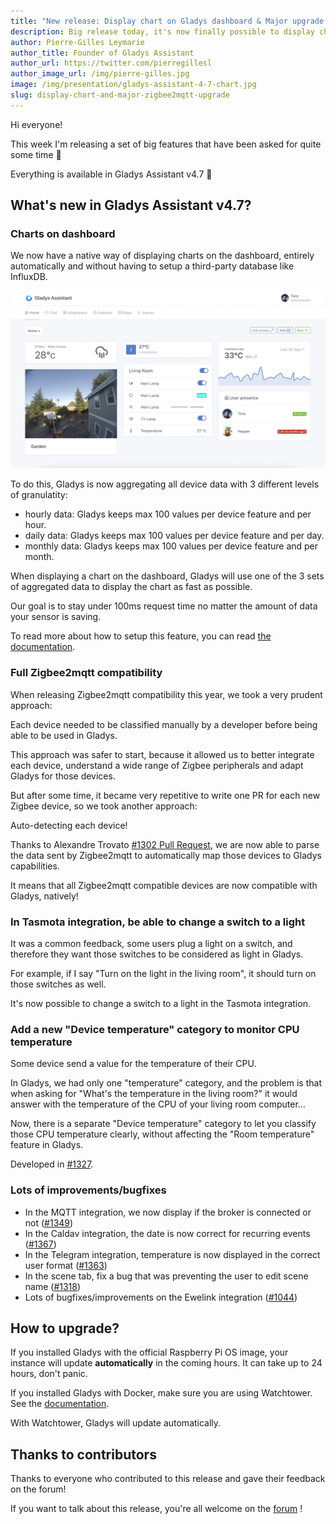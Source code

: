 ```yaml
---
title: "New release: Display chart on Gladys dashboard & Major upgrade on Zigbee2mqtt"
description: Big release today, it's now finally possible to display charts on the dashboard & to use any Zigbee2mqtt compatible device in Gladys Assistant.
author: Pierre-Gilles Leymarie
author_title: Founder of Gladys Assistant
author_url: https://twitter.com/pierregillesl
author_image_url: /img/pierre-gilles.jpg
image: /img/presentation/gladys-assistant-4-7-chart.jpg
slug: display-chart-and-major-zigbee2mqtt-upgrade
---
```


Hi everyone!

This week I'm releasing a set of big features that have been asked for quite some time 🚀

Everything is available in Gladys Assistant v4.7 🥳

## What's new in Gladys Assistant v4.7?

### Charts on dashboard

We now have a native way of displaying charts on the dashboard, entirely automatically and without having to setup a third-party database like InfluxDB.

![Chart on dashboard on Gladys Assistant](../static/img/articles/en/gladys-4-7/chart-dashboard.jpg)

To do this, Gladys is now aggregating all device data with 3 different levels of granulatity:

- hourly data: Gladys keeps max 100 values per device feature and per hour.
- daily data: Gladys keeps max 100 values per device feature and per day.
- monthly data: Gladys keeps max 100 values per device feature and per month.

When displaying a chart on the dashboard, Gladys will use one of the 3 sets of aggregated data to display the chart as fast as possible.

Our goal is to stay under 100ms request time no matter the amount of data your sensor is saving.

To read more about how to setup this feature, you can read [the documentation](/docs/dashboard/chart).

### Full Zigbee2mqtt compatibility

When releasing Zigbee2mqtt compatibility this year, we took a very prudent approach:

Each device needed to be classified manually by a developer before being able to be used in Gladys.

This approach was safer to start, because it allowed us to better integrate each device, understand a wide range of Zigbee peripherals and adapt Gladys for those devices.

But after some time, it became very repetitive to write one PR for each new Zigbee device, so we took another approach:

Auto-detecting each device!

Thanks to Alexandre Trovato [#1302 Pull Request](https://github.com/GladysAssistant/Gladys/pull/1302), we are now able to parse the data sent by Zigbee2mqtt to automatically map those devices to Gladys capabilities.

It means that all Zigbee2mqtt compatible devices are now compatible with Gladys, natively!

### In Tasmota integration, be able to change a switch to a light

It was a common feedback, some users plug a light on a switch, and therefore they want those switches to be considered as light in Gladys.

For example, if I say "Turn on the light in the living room", it should turn on those switches as well.

It's now possible to change a switch to a light in the Tasmota integration.

### Add a new "Device temperature" category to monitor CPU temperature

Some device send a value for the temperature of their CPU.

In Gladys, we had only one "temperature" category, and the problem is that when asking for "What's the temperature in the living room?" it would answer with the temperature of the CPU of your living room computer...

Now, there is a separate "Device temperature" category to let you classify those CPU temperature clearly, without affecting the "Room temperature" feature in Gladys.

Developed in [#1327](https://github.com/GladysAssistant/Gladys/commit/94acaac8fd32c3c0e0c82c581f10904d5ed36f0d).

### Lots of improvements/bugfixes

- In the MQTT integration, we now display if the broker is connected or not ([#1349](https://github.com/GladysAssistant/Gladys/commit/a5c95dcfbfc84b8ddde141a4e3680cae9fb659ce))
- In the Caldav integration, the date is now correct for recurring events ([#1367](https://github.com/GladysAssistant/Gladys/commit/b6ab1c06e94f804c6077da7b99e5e258ef0cf475))
- In the Telegram integration, temperature is now displayed in the correct user format ([#1363](https://github.com/GladysAssistant/Gladys/commit/bcbb1234b1590fb14a2af5eef87065c966297287))
- In the scene tab, fix a bug that was preventing the user to edit scene name ([#1318](https://github.com/GladysAssistant/Gladys/commit/7ed2d520b8b5b6c03b539311903425393797aaa1))
- Lots of bugfixes/improvements on the Ewelink integration ([#1044](https://github.com/GladysAssistant/Gladys/commit/a755d55f2ebb70983111343018b3fd9a1590933b))

## How to upgrade?

If you installed Gladys with the official Raspberry Pi OS image, your instance will update **automatically** in the coming hours. It can take up to 24 hours, don't panic.

If you installed Gladys with Docker, make sure you are using Watchtower. See the [documentation](/docs/installation/docker#auto-upgrade-gladys-with-watchtower).

With Watchtower, Gladys will update automatically.

## Thanks to contributors

Thanks to everyone who contributed to this release and gave their feedback on the forum!

If you want to talk about this release, you're all welcome on the [forum](https://community.gladysassistant.com/) !
